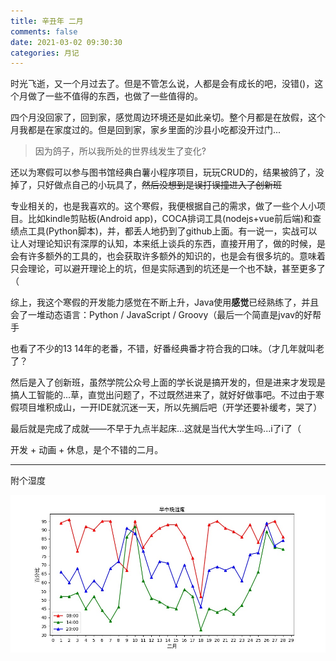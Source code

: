 ```yaml
---
title: 辛丑年 二月
comments: false
date: 2021-03-02 09:30:30
categories: 月记
---
```


时光飞逝，又一个月过去了。但是不管怎么说，人都是会有成长的吧，没错()，这个月做了一些不值得的东西，也做了一些值得的。

四个月没回家了，回到家，感觉周边环境还是如此亲切。整个月都是在放假，这个月我都是在家度过的。但是回到家，家乡里面的沙县小吃都没开过门...

> 因为鸽子，所以我所处的世界线发生了变化?

还以为寒假可以参与图书馆经典白薯小程序项目，玩玩CRUD的，结果被鸽了，没掉了，只好做点自己的小玩具了，~~然后没想到是误打误撞进入了创新班~~

专业相关的，也是我喜欢的。这个寒假，我便根据自己的需求，做了一些个人小项目。比如kindle剪贴板(Android app)，COCA排词工具(nodejs+vue前后端)和查绩点工具(Python脚本)，并，都丢人地扔到了github上面。有一说一，实战可以让人对理论知识有深厚的认知，本来纸上谈兵的东西，直接开用了，做的时候，是会有许多额外的工具的，也会获取许多额外的知识的，也是会有很多坑的。意味着只会理论，可以避开理论上的坑，但是实际遇到的坑还是一个也不缺，甚至更多了（

综上，我这个寒假的开发能力感觉在不断上升，Java使用**感觉**已经熟练了，并且会了一堆动态语言：Python / JavaScript / Groovy（最后一个简直是jvav的好帮手

也看了不少的13 14年的老番，不错，好番经典番才符合我的口味。（才几年就叫老了？

然后是入了创新班，虽然学院公众号上面的学长说是搞开发的，但是进来才发现是搞人工智能的...草，直觉出问题了，不过既然进来了，就好好做事吧。不过由于寒假项目堆积成山，一开IDE就沉迷一天，所以先搁后吧（开学还要补缓考，哭了）

最后就是完成了成就——不早于九点半起床...这就是当代大学生吗...i了i了（

开发 + 动画 + 休息，是个不错的二月。

---

附个湿度

![湿度](./20210330234114.jpg)

